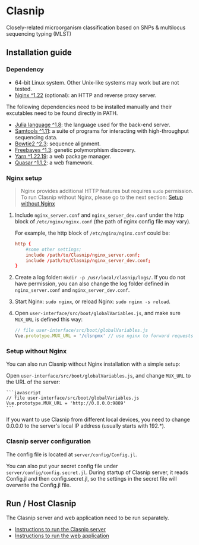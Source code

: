 # Clasnip

Closely-related microorganism classification based on SNPs & multilocus sequencing typing (MLST)

## Installation guide

### Dependency

- 64-bit Linux system. Other Unix-like systems may work but are not tested.
- [Nginx ^1.22](https://nginx.org/en/download.html) (optional): an HTTP and reverse proxy server.

The following dependencies need to be installed manually and their excutables need to be found directly in PATH.

- [Julia language ^1.8](https://julialang.org/downloads/): the language used for the back-end server.
- [Samtools ^1.11](http://www.htslib.org/download/): a suite of programs for interacting with high-throughput sequencing data.
- [Bowtie2 ^2.3](https://github.com/BenLangmead/bowtie2): sequence alignment.
- [Freebayes ^1.3](https://github.com/freebayes/freebayes): genetic polymorphism discovery.
- [Yarn ^1.22.19](https://classic.yarnpkg.com/en/docs/install#debian-stable): a web package manager.
- [Quasar ^1.1.2](https://v1.quasar.dev/): a web framework.

### Nginx setup

> Nginx provides additional HTTP features but requires `sudo` permission. To run Clasnip without Nginx, please go to the next section: [Setup without Nginx](#setup-without-nginx)

1. Include `nginx_server.conf` and `nginx_server_dev.conf` under the http block of `/etc/nginx/nginx.conf` (the path of nginx config file may vary). 

   For example, the http block of `/etc/nginx/nginx.conf` could be:

    ```conf
    http {
        #some other settings;
        include /path/to/Clasnip/nginx_server.conf;
        include /path/to/Clasnip/nginx_server_dev.conf;
    }
    ```

2. Create a log folder: `mkdir -p /usr/local/clasnip/logs/`. If you do not have permission, you can also change the log folder defined in `nginx_server.conf` and `nginx_server_dev.conf`.

3. Start Nginx: `sudo nginx`, or reload Nginx: `sudo nginx -s reload`.

4. Open `user-interface/src/boot/globalVariables.js`, and make sure `MUX_URL` is defined this way:

    ```javascript
    // file user-interface/src/boot/globalVariables.js
    Vue.prototype.MUX_URL = '/clsnpmx' // use nginx to forward requests to server
    ```

### Setup without Nginx 

You can also run Clasnip without Nginx installation with a simple setup: 

Open `user-interface/src/boot/globalVariables.js`, and change `MUX_URL` to the URL of the server:

    ```javascript
    // file user-interface/src/boot/globalVariables.js
    Vue.prototype.MUX_URL = 'http://0.0.0.0:9889'
    ```

If you want to use Clasnip from different local devices, you need to change 0.0.0.0 to the server's local IP address (usually starts with 192.*).

### Clasnip server configuration

The config file is located at `server/config/Config.jl`.

You can also put your secret config file under `server/config/config.secret.jl`. During startup of Clasnip server, it reads Config.jl and then config.secret.jl, so the settings in the secret file will overwrite the Config.jl file.

## Run / Host Clasnip

The Clasnip server and web application need to be run separately.

- [Instructions to run the Clasnip server](server/README.md)
- [Instructions to run the web application](user-interface/README.md)
